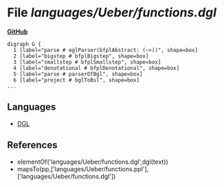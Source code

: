 # File _languages/Ueber/functions.dgl_
**[GitHub](https://github.com/softlang/yas/blob/master/languages/Ueber/functions.dgl)**
```
digraph G {
  1 [label="parse # eglParser(bfplAbstract: (~>))", shape=box]
  2 [label="bigstep # bfplBigstep", shape=box]
  3 [label="smallstep # bfplSmallstep", shape=box]
  4 [label="denotational # bfplDenotational", shape=box]
  5 [label="parse # parserOfBgl", shape=box]
  6 [label="project # bglToBsl", shape=box]
...
```

## Languages
* [DGL](../languages/DGL.md)

## References
* elementOf('languages/Ueber/functions.dgl',dgl(text))
* mapsTo(pp,['languages/Ueber/functions.ppl'],['languages/Ueber/functions.dgl'])
